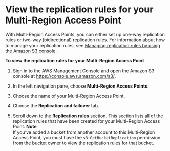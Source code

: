 # View the replication rules for your Multi\-Region Access Point<a name="mrap-view-replication-rules"></a>

With Multi\-Region Access Points, you can either set up one\-way replication rules or two\-way \(bidirectional\) replication rules\. For information about how to manage your replication rules, see [ Managing replication rules by using the Amazon S3 console](https://docs.aws.amazon.com/AmazonS3/latest/userguide/disable-replication.html)\.

**To view the replication rules for your Multi\-Region Access Point**



1. Sign in to the AWS Management Console and open the Amazon S3 console at [https://console\.aws\.amazon\.com/s3/](https://console.aws.amazon.com/s3/)\.

1. In the left navigation pane, choose **Multi\-Region Access Points**\.

1. Choose the name of your Multi\-Region Access Point\.

1. Choose the **Replication and failover** tab\.

1. Scroll down to the **Replication rules** section\. This section lists all of the replication rules that have been created for your Multi\-Region Access Point\.
**Note**  
If you’ve added a bucket from another account to this Multi\-Region Access Point, you must have the `s3:GetBucketReplication` permission from the bucket owner to view the replication rules for that bucket\.